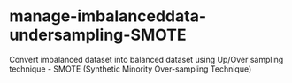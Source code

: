 # manage-imbalanceddata-undersampling-SMOTE
Convert imbalanced dataset into balanced dataset using Up/Over sampling technique - SMOTE (Synthetic Minority Over-sampling Technique)
